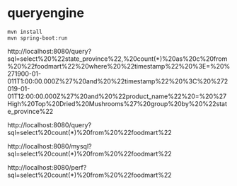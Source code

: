# queryengine
``` 
mvn install
mvn spring-boot:run
```
http://localhost:8080/query?sql=select%20%22state_province%22,%20count(*)%20as%20c%20from%20%22foodmart%22%20where%20%22timestamp%22%20%3E=%20%271900-01-011T1:00:00.000Z%27%20and%20%22timestamp%22%20%3C%20%272019-01-01T12:00:00.000Z%27%20and%20%22product_name%22%20=%20%27High%20Top%20Dried%20Mushrooms%27%20group%20by%20%22state_province%22

http://localhost:8080/query?sql=select%20count(*)%20from%20%22foodmart%22

http://localhost:8080/mysql?sql=select%20count(*)%20from%20%22foodmart%22

http://localhost:8080/perf?sql=select%20count(*)%20from%20%22foodmart%22

